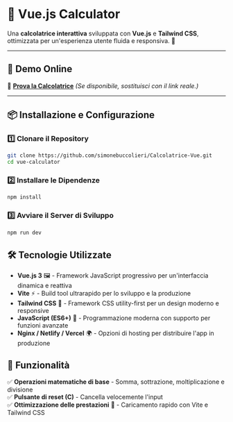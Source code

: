 # 🧮 Vue.js Calculator

Una **calcolatrice interattiva** sviluppata con **Vue.js** e **Tailwind CSS**, ottimizzata per un'esperienza utente fluida e responsiva. 🚀  

---

## 🎥 Demo Online
🔗 **[Prova la Calcolatrice](https://tuo-dominio.com)** *(Se disponibile, sostituisci con il link reale.)*

---

## 📦 Installazione e Configurazione

### **1️⃣ Clonare il Repository**
```sh
git clone https://github.com/simonebuccolieri/Calcolatrice-Vue.git
cd vue-calculator
```
### **2️⃣ Installare le Dipendenze**
```sh
npm install
```
### **3️⃣ Avviare il Server di Sviluppo**
```sh
npm run dev
```
## 🛠️ Tecnologie Utilizzate
- **Vue.js 3** 🖼️ - Framework JavaScript progressivo per un'interfaccia dinamica e reattiva  
- **Vite** ⚡ - Build tool ultrarapido per lo sviluppo e la produzione  
- **Tailwind CSS** 🎨 - Framework CSS utility-first per un design moderno e responsive  
- **JavaScript (ES6+)** 🚀 - Programmazione moderna con supporto per funzioni avanzate  
- **Nginx / Netlify / Vercel** 🌍 - Opzioni di hosting per distribuire l'app in produzione  
## 🚀 Funzionalità
✅ **Operazioni matematiche di base** - Somma, sottrazione, moltiplicazione e divisione  
✅ **Pulsante di reset (C)** - Cancella velocemente l'input  
✅ **Ottimizzazione delle prestazioni** 🚀 - Caricamento rapido con Vite e Tailwind CSS  
